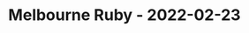 ---
layout: post
title: Melbourne Ruby - 2022-02-23
datetime: 2022-02-23 18:00:00.000000000 -05:00
name: Melbourne Ruby
external_url: https://www.meetup.com/Ruby-On-Rails-Oceania-Melbourne/events/268079430/
---